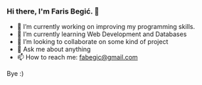 ### Hi there, I'm Faris Begić. 👋

- 🔭 I’m currently working on improving my programming skills.
- 🌱 I’m currently learning Web Development and Databases
- 👯 I’m looking to collaborate on some kind of project
- 💬 Ask me about anything
- 📫 How to reach me: fabegic@gmail.com

Bye :)
